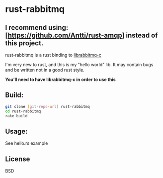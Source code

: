 rust-rabbitmq
=============


## I recommend using: [https://github.com/Antti/rust-amqp] instead of this project.

rust-rabbitmq is a rust binding to [librabbitmq-c]

I'm very new to rust, and this is my "hello world" lib.
It may contain bugs and be written not in a good rust style.

**You'll need to have librabbitmq-c in order to use this**


Build:
------

```sh
git clone [git-repo-url] rust-rabbitmq
cd rust-rabbitmq
rake build
```

Usage:
------

See hello.rs example


License
----

BSD

[librabbitmq-c]:https://github.com/alanxz/rabbitmq-c
[git-repo-url]:https://github.com/Antti/rust-rabbitmq
